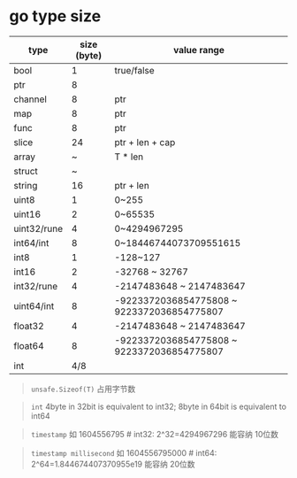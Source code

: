 # go type size

| type        | size (byte) | value range                                |
| ----------- | ----------- | ------------------------------------------ |
| bool        | 1           | true/false                                 |
| ptr         | 8           |                                            |
| channel     | 8           | ptr                                        |
| map         | 8           | ptr                                        |
| func        | 8           | ptr                                        |
| slice       | 24          | ptr + len + cap                            |
| array       | ~           | T * len                                    |
| struct      | ~           |                                            |
| string      | 16          | ptr + len                                  |
| uint8       | 1           | 0~255                                      |
| uint16      | 2           | 0~65535                                    |
| uint32/rune | 4           | 0~4294967295                               |
| int64/int   | 8           | 0~18446744073709551615                     |
| int8        | 1           | -128~127                                   |
| int16       | 2           | -32768 ~ 32767                             |
| int32/rune  | 4           | -2147483648 ~ 2147483647                   |
| uint64/int  | 8           | -9223372036854775808 ~ 9223372036854775807 |
| float32     | 4           | -2147483648 ~ 2147483647                   |
| float64     | 8           | -9223372036854775808 ~ 9223372036854775807 |
| int         | 4/8         |

> `unsafe.Sizeof(T)` 占用字节数

> `int` 4byte in 32bit is equivalent to int32; 8byte in 64bit is equivalent to int64

> `timestamp` 如 1604556795 # int32: 2^32=4294967296 能容纳 10位数

> `timestamp millisecond` 如 1604556795000 # int64: 2^64=1.844674407370955e19 能容纳 20位数
